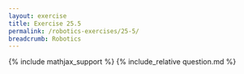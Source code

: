 ```yaml
---
layout: exercise
title: Exercise 25.5
permalink: /robotics-exercises/25-5/
breadcrumb: Robotics
---
```


{% include mathjax_support %}
{% include_relative question.md %}
